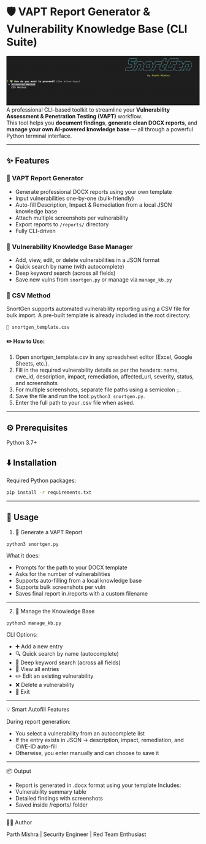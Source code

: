 # 🛡️ VAPT Report Generator & Vulnerability Knowledge Base (CLI Suite)
![Alt text](https://github.com/parthmishra24/Report-Generator/blob/main/snortgen.png?raw=true)
A professional CLI-based toolkit to streamline your **Vulnerability Assessment & Penetration Testing (VAPT)** workflow.  
This tool helps you **document findings**, **generate clean DOCX reports**, and **manage your own AI-powered knowledge base** — all through a powerful Python terminal interface.

---

## ✨ Features

### 📄 VAPT Report Generator
- Generate professional DOCX reports using your own template
- Input vulnerabilities one-by-one (bulk-friendly)
- Auto-fill Description, Impact & Remediation from a local JSON knowledge base
- Attach multiple screenshots per vulnerability
- Export reports to `/reports/` directory
- Fully CLI-driven

### 🧠 Vulnerability Knowledge Base Manager
- Add, view, edit, or delete vulnerabilities in a JSON format
- Quick search by name (with autocomplete)
- Deep keyword search (across all fields)
- Save new vulns from `snortgen.py` or manage via `manage_kb.py`

### 📄 CSV Method
SnortGen supports automated vulnerability reporting using a CSV file for bulk import.
A pre-built template is already included in the root directory:
```
📁 snortgen_template.csv
```

#### ✏️ How to Use:
1. Open snortgen_template.csv in any spreadsheet editor (Excel, Google Sheets, etc.).
2. Fill in the required vulnerability details as per the headers: name, cwe_id, description, impact, remediation, affected_url, severity, status, and screenshots
3. For multiple screenshots, separate file paths using a semicolon ```;```.
4. Save the file and run the tool: ```python3 snortgen.py```.
5. Enter the full path to your .csv file when asked.
---

## ⚙️ Prerequisites

Python 3.7+

## ⬇️ Installation

Required Python packages:

```bash
pip install -r requirements.txt
```

---

## 🚀 Usage

1. 📄 Generate a VAPT Report
```
python3 snortgen.py
```
What it does:
- Prompts for the path to your DOCX template
- Asks for the number of vulnerabilities
- Supports auto-filling from a local knowledge base
- Supports bulk screenshots per vuln
- Saves final report in /reports with a custom filename

---

2. 🧠 Manage the Knowledge Base
```
python3 manage_kb.py
```
CLI Options:
- ➕ Add a new entry
- 🔍 Quick search by name (autocomplete)
- 🧠 Deep keyword search (across all fields)
- 📖 View all entries
- ✏️ Edit an existing vulnerability
- ❌ Delete a vulnerability
- 🚪 Exit

---

💡 Smart Autofill Features

During report generation:
- You select a vulnerability from an autocomplete list
- If the entry exists in JSON → description, impact, remediation, and CWE-ID auto-fill
- Otherwise, you enter manually and can choose to save it

---

📦 Output
- Report is generated in .docx format using your template
Includes:
- Vulnerability summary table
- Detailed findings with screenshots
- Saved inside /reports/ folder

---

👨‍💻 Author

Parth Mishra | 
Security Engineer | Red Team Enthusiast
